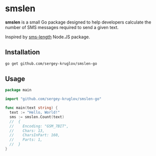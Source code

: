 # smslen

**smslen** is a small Go package designed to help developers calculate the number of SMS messages required to send a given text.

Inspired by [sms-length](https://github.com/inkOfPixel/sms-length) Node.JS package.

## Installation

```bash
go get github.com/sergey-kruglov/smslen-go
```

## Usage

```go
package main

import "github.com/sergey-kruglov/smslen-go"

func main(text string) {
  text := "Hello, World!"
  sms := smslen.Count(text)
  //  {
  //    Encoding: "GSM_7BIT",
  //    Chars: 13,
  //    CharsInPart: 160,
  //    Parts: 1,
  //  }
}
```
